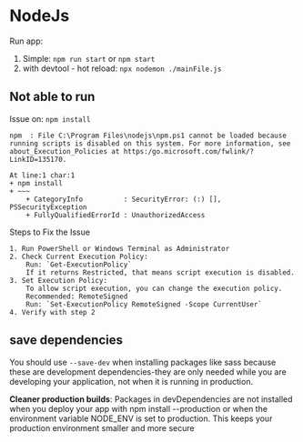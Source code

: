 # NodeJs

Run app:

1. Simple: `npm run start` or `npm start`
2. with devtool - hot reload: `npx nodemon ./mainFile.js`

## Not able to run

Issue on: `npm install`

    npm  : File C:\Program Files\nodejs\npm.ps1 cannot be loaded because running scripts is disabled on this system. For more information, see about_Execution_Policies at https:/go.microsoft.com/fwlink/?LinkID=135170.

    At line:1 char:1
    + npm install
    + ~~~
        + CategoryInfo          : SecurityError: (:) [], PSSecurityException
        + FullyQualifiedErrorId : UnauthorizedAccess

Steps to Fix the Issue

    1. Run PowerShell or Windows Terminal as Administrator
    2. Check Current Execution Policy:
        Run: `Get-ExecutionPolicy`
        If it returns Restricted, that means script execution is disabled.
    3. Set Execution Policy:
        To allow script execution, you can change the execution policy.
        Recommended: RemoteSigned
        Run: `Set-ExecutionPolicy RemoteSigned -Scope CurrentUser`
    4. Verify with step 2

## save dependencies

You should use `--save-dev` when installing packages like sass because these are development dependencies-they are only needed while you are developing your application, not when it is running in production.

**Cleaner production builds**: Packages in devDependencies are not installed when you deploy your app with npm install --production or when the environment variable NODE_ENV is set to production. This keeps your production environment smaller and more secure
